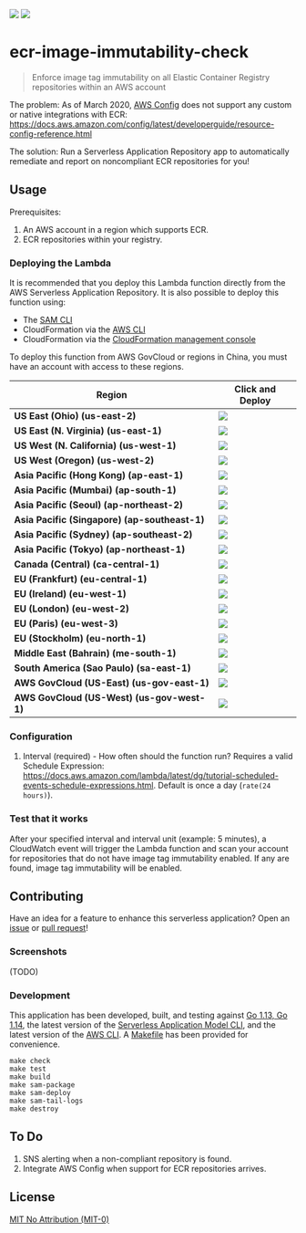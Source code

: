 ![](https://codebuild.us-east-2.amazonaws.com/badges?uuid=eyJlbmNyeXB0ZWREYXRhIjoieWh0NmZFL05pYW4rZ1ZvM3BLb1Z1azhURWhmQ2tkTkxyTSs1ZGJ0eERRYmY0TlBEUXRGSEx4RDNyeXFJQVRpR3J3R281OTUzTlFBUEkyQVlBRjVIaTc0PSIsIml2UGFyYW1ldGVyU3BlYyI6IjAvRnE5c2M3cDZsRUMveVQiLCJtYXRlcmlhbFNldFNlcmlhbCI6MX0%3D&branch=master)
[![][sar-logo]](https://serverlessrepo.aws.amazon.com/applications/arn:aws:serverlessrepo:us-east-1:273450712882:applications~ecr-image-immutability-check)


[sar-deploy]: https://img.shields.io/badge/Serverless%20Application%20Repository-Deploy%20Now-FF9900?logo=amazon%20aws&style=flat-square
[sar-logo]: https://img.shields.io/badge/Serverless%20Application%20Repository-View-FF9900?logo=amazon%20aws&style=flat-square

# ecr-image-immutability-check
>Enforce image tag immutability on all Elastic Container Registry repositories within an AWS account

The problem: As of March 2020, [AWS Config](https://aws.amazon.com/config/) does not support any custom or native integrations with ECR: https://docs.aws.amazon.com/config/latest/developerguide/resource-config-reference.html

The solution: Run a Serverless Application Repository app to automatically remediate and report on noncompliant ECR repositories for you!

## Usage
Prerequisites:
1. An AWS account in a region which supports ECR.
2. ECR repositories within your registry.

### Deploying the Lambda
It is recommended that you deploy this Lambda function directly from the AWS Serverless Application Repository. It is also possible to deploy this function using:
- The [SAM CLI](https://aws.amazon.com/serverless/sam/)
- CloudFormation via the [AWS CLI](https://aws.amazon.com/cli/)
- CloudFormation via the [CloudFormation management console](https://aws.amazon.com/cloudformation/)

To deploy this function from AWS GovCloud or regions in China, you must have an account with access to these regions.

|Region                                        |Click and Deploy                                                                                                                                 |
|----------------------------------------------|-------------------------------------------------------------------------------------------------------------------------------------------------|
|**US East (Ohio) (us-east-2)**                |[![][sar-deploy]](https://deploy.serverlessrepo.app/us-east-2/?app=arn:aws:serverlessrepo:us-east-1:273450712882:applications/ecr-image-immutability-check)     |
|**US East (N. Virginia) (us-east-1)**         |[![][sar-deploy]](https://deploy.serverlessrepo.app/us-east-1/?app=arn:aws:serverlessrepo:us-east-1:273450712882:applications/ecr-image-immutability-check)     |
|**US West (N. California) (us-west-1)**       |[![][sar-deploy]](https://deploy.serverlessrepo.app/us-west-1/?app=arn:aws:serverlessrepo:us-east-1:273450712882:applications/ecr-image-immutability-check)     |
|**US West (Oregon) (us-west-2)**              |[![][sar-deploy]](https://deploy.serverlessrepo.app/us-west-2/?app=arn:aws:serverlessrepo:us-east-1:273450712882:applications/ecr-image-immutability-check)     |
|**Asia Pacific (Hong Kong) (ap-east-1)**      |[![][sar-deploy]](https://deploy.serverlessrepo.app/ap-east-1/?app=arn:aws:serverlessrepo:us-east-1:273450712882:applications/ecr-image-immutability-check)     |
|**Asia Pacific (Mumbai) (ap-south-1)**        |[![][sar-deploy]](https://deploy.serverlessrepo.app/ap-south-1/?app=arn:aws:serverlessrepo:us-east-1:273450712882:applications/ecr-image-immutability-check)    |
|**Asia Pacific (Seoul) (ap-northeast-2)**     |[![][sar-deploy]](https://deploy.serverlessrepo.app/ap-northeast-2/?app=arn:aws:serverlessrepo:us-east-1:273450712882:applications/ecr-image-immutability-check)|
|**Asia Pacific (Singapore)	(ap-southeast-1)** |[![][sar-deploy]](https://deploy.serverlessrepo.app/ap-southeast-1/?app=arn:aws:serverlessrepo:us-east-1:273450712882:applications/ecr-image-immutability-check)|
|**Asia Pacific (Sydney) (ap-southeast-2)**    |[![][sar-deploy]](https://deploy.serverlessrepo.app/ap-southeast-2/?app=arn:aws:serverlessrepo:us-east-1:273450712882:applications/ecr-image-immutability-check)|
|**Asia Pacific (Tokyo) (ap-northeast-1)**     |[![][sar-deploy]](https://deploy.serverlessrepo.app/ap-northeast-1?app=arn:aws:serverlessrepo:us-east-1:273450712882:applications/ecr-image-immutability-check) |
|**Canada (Central)	(ca-central-1)**           |[![][sar-deploy]](https://deploy.serverlessrepo.app/ca-central-1/?app=arn:aws:serverlessrepo:us-east-1:273450712882:applications/ecr-image-immutability-check)  |
|**EU (Frankfurt) (eu-central-1)**             |[![][sar-deploy]](https://deploy.serverlessrepo.app/eu-central-1/?app=arn:aws:serverlessrepo:us-east-1:273450712882:applications/ecr-image-immutability-check)  |
|**EU (Ireland)	(eu-west-1)**                  |[![][sar-deploy]](https://deploy.serverlessrepo.app/eu-west-1/?app=arn:aws:serverlessrepo:us-east-1:273450712882:applications/ecr-image-immutability-check)     |
|**EU (London) (eu-west-2)**                   |[![][sar-deploy]](https://deploy.serverlessrepo.app/eu-west-2/?app=arn:aws:serverlessrepo:us-east-1:273450712882:applications/ecr-image-immutability-check)     |
|**EU (Paris) (eu-west-3)**                    |[![][sar-deploy]](https://deploy.serverlessrepo.app/eu-west-3/?app=arn:aws:serverlessrepo:us-east-1:273450712882:applications/ecr-image-immutability-check)     |
|**EU (Stockholm) (eu-north-1)**               |[![][sar-deploy]](https://deploy.serverlessrepo.app/eu-north-1/?app=arn:aws:serverlessrepo:us-east-1:273450712882:applications/ecr-image-immutability-check)    |
|**Middle East (Bahrain) (me-south-1)**        |[![][sar-deploy]](https://deploy.serverlessrepo.app/me-south-1/?app=arn:aws:serverlessrepo:us-east-1:273450712882:applications/ecr-image-immutability-check)    |
|**South America (Sao Paulo) (sa-east-1)**     |[![][sar-deploy]](https://deploy.serverlessrepo.app/sa-east-1/?app=arn:aws:serverlessrepo:us-east-1:273450712882:applications/ecr-image-immutability-check)     |
|**AWS GovCloud (US-East) (us-gov-east-1)**    |[![][sar-deploy]](https://deploy.serverlessrepo.app/us-gov-east-1/?app=arn:aws:serverlessrepo:us-east-1:273450712882:applications/ecr-image-immutability-check) |
|**AWS GovCloud (US-West) (us-gov-west-1)**    |[![][sar-deploy]](https://deploy.serverlessrepo.app/us-gov-west-1/?app=arn:aws:serverlessrepo:us-east-1:273450712882:applications/ecr-image-immutability-check) |

### Configuration
1. Interval (required) - How often should the function run? Requires a valid Schedule Expression: https://docs.aws.amazon.com/lambda/latest/dg/tutorial-scheduled-events-schedule-expressions.html. Default is once a day (`rate(24 hours)`).

### Test that it works
After your specified interval and interval unit (example: 5 minutes), a CloudWatch event will trigger the Lambda function and scan your account for repositories that do not have image tag immutability enabled. If any are found, image tag immutability will be enabled.

## Contributing
Have an idea for a feature to enhance this serverless application? Open an [issue](https://github.com/swoldemi/ecr-image-immutability-check/issues) or [pull request](https://github.com/swoldemi/ecr-image-immutability-check/pulls)!

### Screenshots
(TODO)

### Development
This application has been developed, built, and testing against [Go 1.13, Go 1.14](https://golang.org/dl/), the latest version of the [Serverless Application Model CLI](https://github.com/awslabs/aws-sam-cli), and the latest version of the [AWS CLI](https://docs.aws.amazon.com/cli/latest/userguide/cli-chap-install.html). A [Makefile](./Makefile) has been provided for convenience.

```
make check
make test
make build
make sam-package
make sam-deploy
make sam-tail-logs
make destroy
```

## To Do
1. SNS alerting when a non-compliant repository is found.
2. Integrate AWS Config when support for ECR repositories arrives.

## License
[MIT No Attribution (MIT-0)](https://spdx.org/licenses/MIT-0.html)
